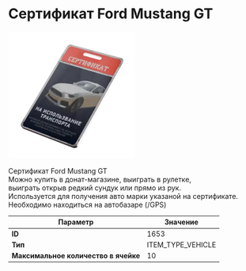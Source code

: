 # Сертификат Ford Mustang GT

![Item Image](../img/1653.webp?raw=true)

Сертификат Ford Mustang GT<br>Можно купить в донат-магазине, выиграть в рулетке, <br>выиграть открыв редкий сундук или прямо из рук.<br>Используется для получения авто марки указаной на сертификате.<br>Необходимо находиться на автобазаре (/GPS)


| Параметр | Значение |
|----------|----------|
| **ID** | 1653 |
| **Тип** | ITEM_TYPE_VEHICLE |
| **Максимальное количество в ячейке** | 10 |

